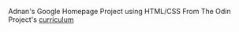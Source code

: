 Adnan's Google Homepage Project using HTML/CSS
 From The Odin Project's [curriculum](http://www.theodinproject.com/courses/web-development-101/lessons/html-css)

